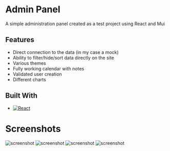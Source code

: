 # Admin Panel

A simple administration panel created as a test project using React and Mui

## Features

* Direct connection to the data (in my case a mock)
* Ability to filter/hide/sort data directly on the site
* Various themes
* Fully working calendar with notes
* Validated user creation
* Different charts 

## Built With
* [![React][React.js]][React-url]

# Screenshots
![screenshot](https://sun9-68.userapi.com/impg/AjQrTz5hXDVHbMdoDAsvQZt2DqSNupBopy-xvQ/WA3krtWJeHw.jpg?size=2560x938&quality=96&sign=56f92c53c2a0b1a5247cfb7238b12fcc&type=album)
![screenshot](https://sun9-86.userapi.com/impg/7choH3TJaaSKe044umcrgORAn8CMVPSanIdIXQ/4DcQ8zmGdLQ.jpg?size=2560x932&quality=96&sign=23515146679845115e6068c85d76290a&type=album)
![screenshot](https://sun9-9.userapi.com/impg/YbR30EDvygjQ6stRnMu8mj7EIgZxM0rbx-GOzg/NFLTRfRiHoU.jpg?size=2560x878&quality=96&sign=19a3dcaab433fbd993b90b1df5761ea0&type=album)
![screenshot](https://sun1-88.userapi.com/impg/QzkhuF4aLiwks14AyLpF7HxWk8vfHqLBnOhNZQ/ii-HcQvW0pA.jpg?size=2560x878&quality=96&sign=f40850acac50678435e619f093033e64&type=album)



[React.js]: https://img.shields.io/badge/React-20232A?style=for-the-badge&logo=react&logoColor=61DAFB
[React-url]: https://reactjs.org/
